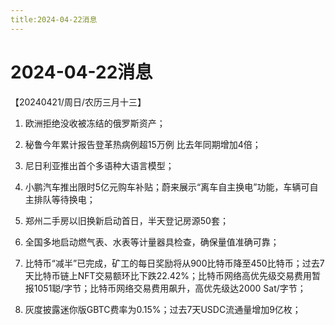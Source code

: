 ```yaml
---
title:2024-04-22消息
---
```

# 2024-04-22消息
【20240421/周日/农历三月十三】

1. 欧洲拒绝没收被冻结的俄罗斯资产；

2. 秘鲁今年累计报告登革热病例超15万例 比去年同期增加4倍；

3. 尼日利亚推出首个多语种大语言模型；

4. 小鹏汽车推出限时5亿元购车补贴；蔚来展示“离车自主换电”功能，车辆可自主排队等待换电；

5. 郑州二手房以旧换新启动首日，半天登记房源50套；

6. 全国多地启动燃气表、水表等计量器具检查，确保量值准确可靠；

7. 比特币“减半”已完成，矿工的每日奖励将从900比特币降至450比特币；过去7天比特币链上NFT交易额环比下跌22.42%；比特币网络高优先级交易费用暂报1051聪/字节；比特币网络交易费用飙升，高优先级达2000 Sat/字节；

8. 灰度披露迷你版GBTC费率为0.15%；过去7天USDC流通量增加9亿枚；
